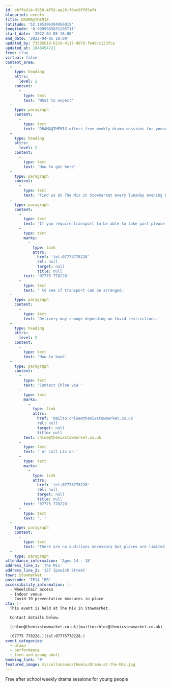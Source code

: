 ```yaml
---
id: abffe914-9950-4f58-aa28-f64c8ff85af4
blueprint: events
title: DRAMA@THEMIX
latitude: '52.185306394956015'
longitude: '0.9995085831205711'
start_date: '2022-04-05 18:00'
end_date: '2022-04-05 18:00'
updated_by: 73585618-b2c6-4117-9078-fe4dcc123fca
updated_at: 1648454721
free: true
virtual: false
content_area:
  -
    type: heading
    attrs:
      level: 2
    content:
      -
        type: text
        text: 'What to expect'
  -
    type: paragraph
    content:
      -
        type: text
        text: 'DRAMA@THEMIX offers free weekly drama sessions for young people living in or around Stowmarket. Led by professional youth theatre tutors providing the opportunity to develop the skills needed for performance - confidence, team work, speaking out and problem solving.  Using drama games and exercises participants are encouraged to learn and use their imaginations and explore new ideas, as well as have fun and make new friends.'
  -
    type: heading
    attrs:
      level: 2
    content:
      -
        type: text
        text: 'How to get here'
  -
    type: paragraph
    content:
      -
        type: text
        text: 'Find us at The Mix in Stowmarket every Tuesday evening between the 18th January and 29th March, apart from the 22nd February when there will be no session due to half term. '
  -
    type: paragraph
    content:
      -
        type: text
        text: 'If you require transport to be able to take part please call Liz on '
      -
        type: text
        marks:
          -
            type: link
            attrs:
              href: 'tel:07775778228'
              rel: null
              target: null
              title: null
        text: '07775 778228'
      -
        type: text
        text: ' to see if transport can be arranged.'
  -
    type: paragraph
    content:
      -
        type: text
        text: 'Delivery may change depending on Covid restrictions.'
  -
    type: heading
    attrs:
      level: 2
    content:
      -
        type: text
        text: 'How to book'
  -
    type: paragraph
    content:
      -
        type: text
        text: 'Contact Chloe via '
      -
        type: text
        marks:
          -
            type: link
            attrs:
              href: 'mailto:chloe@themixstowmarket.co.uk'
              rel: null
              target: null
              title: null
        text: chloe@themixstowmarket.co.uk
      -
        type: text
        text: ' or call Liz on '
      -
        type: text
        marks:
          -
            type: link
            attrs:
              href: 'tel:07775778228'
              rel: null
              target: null
              title: null
        text: '07775 778228'
      -
        type: text
        text: '. '
  -
    type: paragraph
    content:
      -
        type: text
        text: 'There are no auditions necessary but places are limited.'
  -
    type: paragraph
attendance_information: 'Ages 14 - 18'
address_line_1: 'The Mix'
address_line_2: '127 Ipswich Street'
town: Stowmarket
postcode: 'IP14 1BB'
accessibility_information: |-
  - Wheelchair access
  - Indoor venue
  - Covid-19 preventative measures in place
cta: |-
  This event is held at The Mix in Stowmarket.

  Contact details below.

  [chloe@themixstowmarket.co.uk](mailto:chloe@themixstowmarket.co.uk)

  [07775 778228.](tel:07775778228.)
event_categories:
  - drama
  - performance
  - teen-and-young-adult
booking_link: '#'
featured_image: miscellaneous/themix/Drama-at-the-Mix.jpg
---
```

Free after school weekly drama sessions for young people
